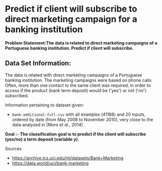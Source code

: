 
# Predict if client will subscribe to direct marketing campaign for a banking institution

**Problem Statement:The data is related to direct marketing campaigns of a Portuguese banking institution. Predict if client will
subscribe.**

## Data Set Information:
The data is related with direct marketing campaigns of a Portuguese banking institution. The marketing campaigns
were based on phone calls. Often, more than one contact to the same client was required, in order to access if the
product (bank term deposit) would be ('yes') or not ('no') subscribed.

Information pertaining to dataset given:
- `bank-additional-full.csv` with all examples (41188) and 20 inputs, ordered by date (from May 2008 to
November 2010), very close to the data analyzed in [Moro et al., 2014]

**Goal :- The classification goal is to predict if the client will subscribe (yes/no) a term deposit (variable y).**

Sources
- https://archive.ics.uci.edu/ml/datasets/Bank+Marketing
- https://data.world/uci/bank-marketing
